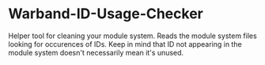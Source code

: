 # Warband-ID-Usage-Checker
Helper tool for cleaning your module system. Reads the module system files looking for occurences of IDs. Keep in mind that ID not appearing in the module system doesn't necessarily mean it's unused.
